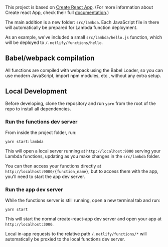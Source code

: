 This project is based on [Create React App](https://github.com/facebookincubator/create-react-app). (For more information about Create react App, check their full [documentation](https://github.com/facebookincubator/create-react-app#create-react-app).)

The main addition is a new folder: `src/lambda`. Each JavaScript file in there will automatically be prepared for Lambda function deployment.

As an example, we've included a small `src/lambda/hello.js` function, which will be deployed to `/.netlify/functions/hello`.

## Babel/webpack compilation

All functions are compiled with webpack using the Babel Loader, so you can use modern JavaScript, import npm modules, etc., without any extra setup.

## Local Development


Before developing, clone the repository and run `yarn` from the root of the repo to install all dependencies.

### Run the functions dev server

From inside the project folder, run:

```
yarn start:lambda
```

This will open a local server running at `http://localhost:9000` serving your Lambda functions, updating as you make changes in the `src/lambda` folder.

You can then access your functions directly at `http://localhost:9000/{function_name}`, but to access them with the app, you'll need to start the app dev server.

### Run the app dev server

While the functions server is still running, open a new terminal tab and run:

```
yarn start
```

This will start the normal create-react-app dev server and open your app at `http://localhost:3000`.

Local in-app requests to the relative path `/.netlify/functions/*` will automatically be proxied to the local functions dev server.
